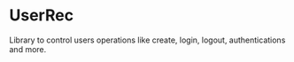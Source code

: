 # UserRec
Library to control users operations like create, login, logout, authentications and more.
